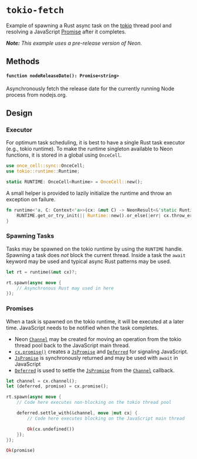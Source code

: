 # `tokio-fetch`

Example of spawning a Rust async task on the [tokio][tokio] thread pool and resolving a JavaScript [Promise][promise] after it completes.

_**Note:** This example uses a pre-release version of Neon._

[tokio]: https://tokio.rs
[promise]: https://developer.mozilla.org/en-US/docs/Web/JavaScript/Reference/Global_Objects/Promise

## Methods

#### `function nodeReleaseDate(): Promise<string>`

Asynchronously fetch the release date for the currently running Node process from nodejs.org.

## Design

### Executor

For optimum task scheduling, it is best to have a single Rust task executor (e.g., tokio runtime). To make the runtime singleton available to Neon functions, it is stored in a global using `OnceCell`.

```rust
use once_cell::sync::OnceCell;
use tokio::runtime::Runtime;

static RUNTIME: OnceCell<Runtime> = OnceCell::new();
```

A small helper is provided to lazily initialize the runtime and throw an exception on failure.

```rust
fn runtime<'a, C: Context<'a>>(cx: &mut C) -> NeonResult<&'static Runtime> {
    RUNTIME.get_or_try_init(|| Runtime::new().or_else(|err| cx.throw_error(err.to_string())))
}
```

### Spawning Tasks

Tasks may be spawned on the tokio runtime by using the `RUNTIME` handle. Spawning a task does *not* block the current thread. Inside a task the `await` keyword may be used and typical async Rust patterns may be used.

```rust
let rt = runtime(&mut cx)?;

rt.spawn(async move {
    // Asynchronous Rust may used in here
});
```

### Promises

When a task is spawned on the tokio runtime, it will be executed at a later time. JavaScript needs to be notified when the task completes. 

* Neon [`Channel`][channel] may be created for moving an operation from the tokio thread pool back to the JavaScript main thread.
* [`cx.promise()`][cx-promise] creates a [`JsPromise`][js-promise] and [`Deferred`][deferred] for signaling JavaScript.
* [`JsPromise`][js-promise] is synchronously returned and may be used with `await` in JavaScript
* [`Deferred`][deferred] is used to settle the [`JsPromise`][js-promise] from the [`Channel`][channel] callback.

```rust
let channel = cx.channel();
let (deferred, promise) = cx.promise();

rt.spawn(async move {
    // Code here executes non-blocking on the tokio thread pool

    deferred.settle_with(&channel, move |mut cx| {
        // Code here executes blocking on the JavaScript main thread

        Ok(cx.undefined())
    });
});

Ok(promise)
```

[channel]: https://docs.rs/neon/0.10.0-alpha.3/neon/event/struct.Channel.html
[cx-promise]: https://docs.rs/neon/0.10.0-alpha.3/neon/context/trait.Context.html#method.promise
[js-promise]: https://docs.rs/neon/0.10.0-alpha.3/neon/types/struct.JsPromise.html
[deferred]: https://docs.rs/neon/0.10.0-alpha.3/neon/types/struct.Deferred.html
